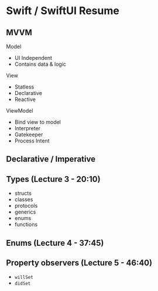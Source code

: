 # Swift / SwiftUI Resume

## MVVM

Model 
- UI Independent
- Contains data & logic

View
- Statless
- Declarative
- Reactive

ViewModel
- Bind view to model
- Interpreter
- Gatekeeper
- Process Intent

## Declarative / Imperative

## Types (Lecture 3 - 20:10)

- structs
- classes
- protocols
- generics
- enums
- functions

## Enums (Lecture 4 - 37:45)

## Property observers (Lecture 5 - 46:40)

- `willSet`
- `didSet`